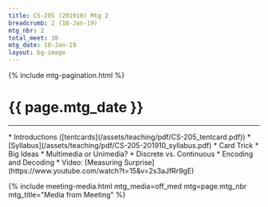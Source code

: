 ```yaml
---
title: CS-205 (201910) Mtg 2
breadcrumb: 2 (10-Jan-19)
mtg_nbr: 2
total_meet: 38
mtg_date: 10-Jan-19
layout: bg-image
---
```

{% include mtg-pagination.html %}
<h1 class="text-center">{{ page.mtg_date }}</h1>
<hr />
* Introductions ([tentcards](/assets/teaching/pdf/CS-205_tentcard.pdf))
* [Syllabus](/assets/teaching/pdf/CS-205-201910_syllabus.pdf)
* Card Trick
* Big Ideas
  * Multimedia or Unimedia?
  * Discrete vs. Continuous
  * Encoding and Decoding
* Video: [Measuring Surprise](https://www.youtube.com/watch?t=15&v=2s3aJfRr9gE)

{% include meeting-media.html mtg_media=off_med mtg=page.mtg_nbr mtg_title="Media from Meeting" %}

